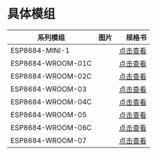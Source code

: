 

# 具体模组

|     系列模组 |   图片    |     规格书     |
| ---------- | --------- | ------------: |
| ESP8684-MINI-1 |                 | [点击查看](https://www.espressif.com/sites/default/files/documentation/esp8684-mini-1_mini-1u_datasheet_cn.pdf) |
| ESP8684-WROOM-01C |            | [点击查看](https://www.espressif.com/sites/default/files/documentation/esp8684-wroom-01c_datasheet_cn.pdf) |
| ESP8684-WROOM-02C |            | [点击查看](https://www.espressif.com/sites/default/files/documentation/esp8684-wroom-02c_datasheet_cn.pdf) |
| ESP8684-WROOM-03 |             | [点击查看](https://www.espressif.com/sites/default/files/documentation/esp8684-wroom-03_datasheet_cn.pdf) |
| ESP8684-WROOM-04C |             | [点击查看](https://www.espressif.com/sites/default/files/documentation/esp8684-wroom-05_datasheet_cn.pdf) |
| ESP8684-WROOM-05 |              | [点击查看](https://www.espressif.com/sites/default/files/documentation/esp8684-wroom-05_datasheet_cn.pdf) |
| ESP8684-WROOM-06C |              | [点击查看](https://www.espressif.com/sites/default/files/documentation/esp8684-wroom-06c_datasheet_cn.pdf) |
| ESP8684-WROOM-07 |              | [点击查看](https://www.espressif.com/sites/default/files/documentation/esp8684-wroom-07_datasheet_cn.pdf) |
